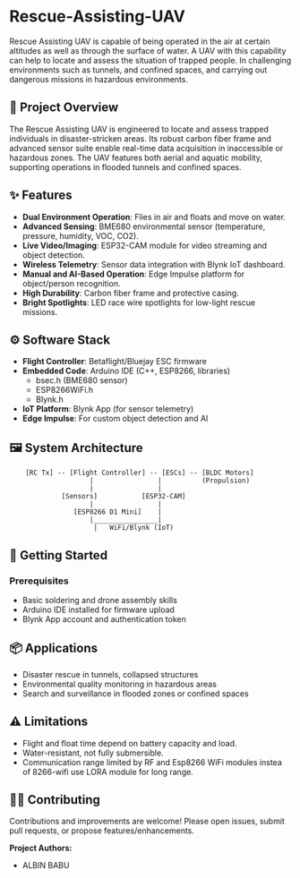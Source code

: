 # Rescue-Assisting-UAV
Rescue Assisting UAV is capable of being operated in the air at certain altitudes as well as through the surface of water. A UAV with this capability can help to locate and assess the situation of trapped people.  In challenging environments such as tunnels, and confined spaces, and carrying out dangerous missions in hazardous environments.

## 🚁 Project Overview

The Rescue Assisting UAV is engineered to locate and assess trapped individuals in disaster-stricken areas. Its robust carbon fiber frame and advanced sensor suite enable real-time data acquisition in inaccessible or hazardous zones. The UAV features both aerial and aquatic mobility, supporting operations in flooded tunnels and confined spaces.

## ✨ Features

- **Dual Environment Operation**: Flies in air and floats and move on water.
- **Advanced Sensing**: BME680 environmental sensor (temperature, pressure, humidity, VOC, CO2).
- **Live Video/Imaging**: ESP32-CAM module for video streaming and object detection.
- **Wireless Telemetry**: Sensor data integration with Blynk IoT dashboard.
- **Manual and AI-Based Operation**: Edge Impulse platform for object/person recognition.
- **High Durability**: Carbon fiber frame and protective casing.
- **Bright Spotlights**: LED race wire spotlights for low-light rescue missions.

## ⚙️ Software Stack

- **Flight Controller**: Betaflight/Bluejay ESC firmware
- **Embedded Code**: Arduino IDE (C++, ESP8266, libraries)
    - bsec.h (BME680 sensor)
    - ESP8266WiFi.h
    - Blynk.h
- **IoT Platform**: Blynk App (for sensor telemetry)
- **Edge Impulse**: For custom object detection and AI

## 🖼️ System Architecture

```plaintext
    [RC Tx] -- [Flight Controller] -- [ESCs] -- [BLDC Motors]
                    |                |          (Propulsion)
                    |                |
             [Sensors]           [ESP32-CAM]
                    |                |
                [ESP8266 D1 Mini]    |
                    |________________|
                     |   WiFi/Blynk (IoT)
```

## 🚀 Getting Started

### Prerequisites

- Basic soldering and drone assembly skills
- Arduino IDE installed for firmware upload
- Blynk App account and authentication token

## 📦 Applications

- Disaster rescue in tunnels, collapsed structures
- Environmental quality monitoring in hazardous areas
- Search and surveillance in flooded zones or confined spaces

## ⚠️ Limitations

- Flight and float time depend on battery capacity and load.
- Water-resistant, not fully submersible.
- Communication range limited by RF and Esp8266 WiFi modules instea of 8266-wifi use LORA module for long range.

## 🧑‍💻 Contributing

Contributions and improvements are welcome! Please open issues, submit pull requests, or propose features/enhancements.

**Project Authors:**  
- ALBIN BABU 
